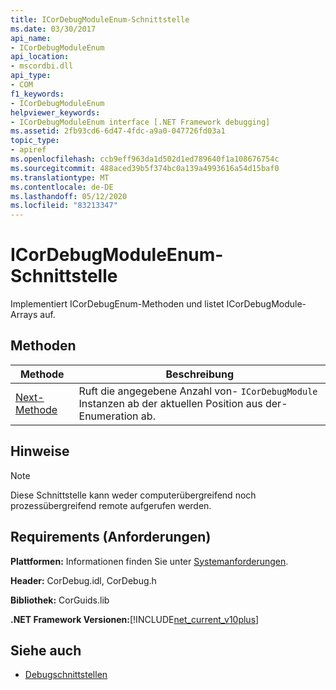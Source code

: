 ```yaml
---
title: ICorDebugModuleEnum-Schnittstelle
ms.date: 03/30/2017
api_name:
- ICorDebugModuleEnum
api_location:
- mscordbi.dll
api_type:
- COM
f1_keywords:
- ICorDebugModuleEnum
helpviewer_keywords:
- ICorDebugModuleEnum interface [.NET Framework debugging]
ms.assetid: 2fb93cd6-6d47-4fdc-a9a0-047726fd03a1
topic_type:
- apiref
ms.openlocfilehash: ccb9eff963da1d502d1ed789640f1a108676754c
ms.sourcegitcommit: 488aced39b5f374bc0a139a4993616a54d15baf0
ms.translationtype: MT
ms.contentlocale: de-DE
ms.lasthandoff: 05/12/2020
ms.locfileid: "83213347"
---
```

# <a name="icordebugmoduleenum-interface"></a>ICorDebugModuleEnum-Schnittstelle

Implementiert ICorDebugEnum-Methoden und listet ICorDebugModule-Arrays auf.  
  
## <a name="methods"></a>Methoden  
  
|Methode|Beschreibung|  
|------------|-----------------|  
|[Next-Methode](icordebugmoduleenum-next-method.md)|Ruft die angegebene Anzahl von- `ICorDebugModule` Instanzen ab der aktuellen Position aus der-Enumeration ab.|  
  
## <a name="remarks"></a>Hinweise  
  
> [!NOTE]
> Diese Schnittstelle kann weder computerübergreifend noch prozessübergreifend remote aufgerufen werden.  
  
## <a name="requirements"></a>Requirements (Anforderungen)  
 **Plattformen:** Informationen finden Sie unter [Systemanforderungen](../../get-started/system-requirements.md).  
  
 **Header:** CorDebug.idl, CorDebug.h  
  
 **Bibliothek:** CorGuids.lib  
  
 **.NET Framework Versionen:**[!INCLUDE[net_current_v10plus](../../../../includes/net-current-v10plus-md.md)]  
  
## <a name="see-also"></a>Siehe auch

- [Debugschnittstellen](debugging-interfaces.md)
